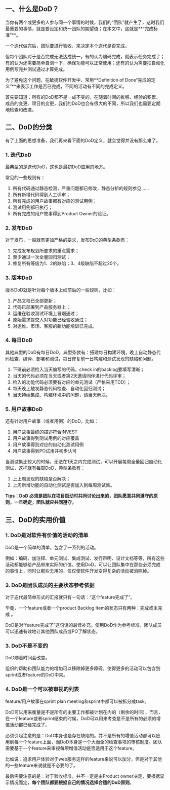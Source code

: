 ## 一、什么是DoD？

当你有两个或更多的人参与同一个事情的时候，我们的“团队”就产生了，这时我们最重要的事情，就是要设定和统一团队的期望值；在本文中，这就是**“完成标准”**。

一个迭代做完后，团队要进行验收，来决定本个迭代是否完成。

但每个团队对于是否完成无法达成统一，有的认为编码完成，就表示任务完成了；有的认为还需要简单自测一下，确保功能可以正常使用；还有的认为需要把自动化用例写完并测试通过才算完成。

为了避免这个问题，在敏捷软件开发中，常用**Definition of Done“完成的定义”**来表示工作是否已完成，不同的活动有不同的完成定义。

首先要知道：所有的DoD都不是一成不变的，在随着时间的推移、经验的积累、成员的变更、项目的变更，我们的DoD也会有很大的不同，所以我们也需要定期地检查和改进。

## 二、DoD的分类

有了上面的思想准备，我们再来看下面的DoD定义，就会觉得并没有那么难了。

### 1. 迭代DoD

最典型的是迭代DoD，这也是最初DoD应用的地方。

常见的一些规则有：

1. 所有代码通过静态检测，严重问题都已修改，静态分析的规则参见……
2. 所有新增代码得到人工评审；
3. 所有完成的用户故事都有对应的测试用例；
4. 测试用例都已执行；
5. 所有完成的用户故事得到Product Owner的验证。

### 2. 发布DoD

对于发布，一般就有更加严格的要求，发布DoD的典型条款有：

1. 完成发布规划所要求的重点需求；
2. 至少通过一次全量回归测试；
3. 修复所有等级为1、2的缺陷；3、4级缺陷不超过20个。

### 3. 版本DoD

版本DoD就是针对每个版本上线前后的一些规则，比如：

1. 产品文档已全部更新；
2. 代码已部署到产品服务器上；
3. 运维在验收测试环境上冒烟通过；
4. 原始需求提交人对功能已经验收通过；
5. 对运维、市场、客服的新功能培训已完成。

### 4. 每日DoD

其他典型的DoD有每日DoD，典型条款有：搭建每日构建环境，晚上自动静态代码检查、编译、部署和测试，每日修复前一日构建和测试发现的缺陷和问题。

1. 下班前必须检入当天编写的代码，check in的backlog要填写清晰；
2. 当天的代码必须在当天或者第2天邀请同伴进行代码评审；
3. 检入的功能代码必须要有对应的单元测试（严格采用TDD）；
4. 每天晚上触发静态代码检查、自动化回归测试；
5. 当天持续集成、构建环境中的问题，请当天解决。

### 5. 用户故事DoD

还有针对用户故事（或者用例）的DoD，比如：

1. 用户故事最终的描述符合INVEST
2. 用户故事得到测试用例的对应覆盖
3. 用户故事得到对应的自动化测试用例
4. 用户故事得到PO试用并初步认可

当测试集比较大的时候，无法在1天之内完成测试，可以开展每周全量回归自动化测试，这样就有每周DoD，典型条款有：

1. 上上周发现的缺陷是否解决；
2. 上周新增功能的自动化测试是否加入到每周测试集。

**Tips：DoD 必须是团队在项目启动时共同讨论出来的，团队愿意共同遵守的原则，一旦确定，团队就应共同遵守。**

## 三、DoD的实用价值

### 1. DoD是对软件有价值的活动的清单

DoD是一个简单的清单，包含了一系列的活动。

例如：编码、加注释、单元测试、集成测试、发行声明、设计文档等等，所有这些活动都能够给产品带来实际的价值。使用DoD，可以让团队集中在那些必须完成的事情上，同时让那些无用的，仅仅使软件开发变得复杂的活动被消除掉。

### 3. DoD是团队成员的主要状态参考依据

对于迭代最简单形式的汇报就只有一句话：“这个feature完成了”。

毕竟，一个feature或者一个product Backlog Item的状态只有两种：完成或未完成 。

DoD是对“feature完成了”这句话的最佳补充。使用DoD作为参考标准，团队成员可以迅速有效地让其他团队成员或PO了解状态。

### 3. DoD不是不变的

DoD随着时间会改变。

组织的帮助和团队能力的增加可以移除掉更多障碍，使得更多的活动可以包含到sprint或者feature的DoD中来。

### 4. DoD是一个可以被审视的列表

feature/用户故事在sprint plan meeting和sprint中都可以被拆分成task。

DoD可以用来衡量是不是所有的主要工作都被计划在内的（剩余的时间），而且，在一个feature或者sprint结束的时候，DoD可以用来考查是不是所有的必须的增值活动都已经完成了。

必须引起注意的是：DoD本身也是存在缺陷的。并不是所有的增值活动都可以应用到每一个feature上面，而DoD本身是一个大而全的检查事项的审核制度。团队需要基于一个feature来审视每项增值活动是否适用于这个feature。

比如说：追求用户体验对于web服务这样的feature来说可以加分，但是对于其他的一些feature来说就是不必要的了。

最后需要注意的是：对于验收标准，并不一定是由Product owner决定，要根据显示情况而定，**每个团队都要根据自己的情况选择合适的DoD原则**。
